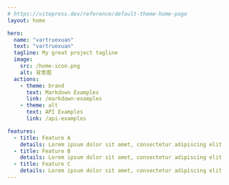 ```yaml
---
# https://vitepress.dev/reference/default-theme-home-page
layout: home

hero:
  name: "vartruexuan"
  text: "vartruexuan"
  tagline: My great project tagline
  image:
    src: /home-icon.png
    alt: 背景图
  actions:
    - theme: brand
      text: Markdown Examples
      link: /markdown-examples
    - theme: alt
      text: API Examples
      link: /api-examples

features:
  - title: Feature A
    details: Lorem ipsum dolor sit amet, consectetur adipiscing elit
  - title: Feature B
    details: Lorem ipsum dolor sit amet, consectetur adipiscing elit
  - title: Feature C
    details: Lorem ipsum dolor sit amet, consectetur adipiscing elit
---
```


